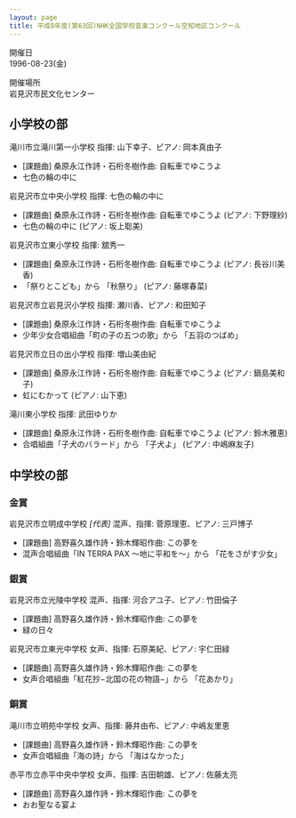 ```yaml
---
layout: page
title: 平成8年度(第63回)NHK全国学校音楽コンクール空知地区コンクール
---
```

開催日  
1996-08-23(金)

開催場所  
岩見沢市民文化センター

小学校の部
----------

<span class="choir-name">滝川市立滝川第一小学校</span>
指揮: 山下幸子、ピアノ: 岡本真由子
-   \[課題曲\] 桑原永江作詩・石桁冬樹作曲: 自転車でゆこうよ
-   七色の輪の中に

<span class="choir-name">岩見沢市立中央小学校</span>
指揮: 七色の輪の中に
-   \[課題曲\] 桑原永江作詩・石桁冬樹作曲: 自転車でゆこうよ (ピアノ: 下野理紗)
-   七色の輪の中に (ピアノ: 坂上聡美)

<span class="choir-name">岩見沢市立東小学校</span>
指揮: 舘秀一
-   \[課題曲\] 桑原永江作詩・石桁冬樹作曲: 自転車でゆこうよ (ピアノ: 長谷川美香)
-   「祭りとこども」から 「秋祭り」 (ピアノ: 藤塚春菜)

<span class="choir-name">岩見沢市立岩見沢小学校</span>
指揮: 瀬川香、ピアノ: 和田知子
-   \[課題曲\] 桑原永江作詩・石桁冬樹作曲: 自転車でゆこうよ
-   少年少女合唱組曲「町の子の五つの歌」から 「五羽のつばめ」

<span class="choir-name">岩見沢市立日の出小学校</span>
指揮: 増山美由紀
-   \[課題曲\] 桑原永江作詩・石桁冬樹作曲: 自転車でゆこうよ (ピアノ: 鍋島美和子)
-   虹にむかって (ピアノ: 山下恵)

<span class="choir-name">滝川東小学校</span>
指揮: 武田ゆりか
-   \[課題曲\] 桑原永江作詩・石桁冬樹作曲: 自転車でゆこうよ (ピアノ: 鈴木雅恵)
-   合唱組曲「子犬のバラード」から 「子犬よ」 (ピアノ: 中嶋麻友子)

中学校の部
----------

### 金賞

<span class="choir-name">岩見沢市立明成中学校</span> *\[代表\]*
混声、指揮: 菅原理恵、ピアノ: 三戸博子
-   \[課題曲\] 高野喜久雄作詩・鈴木輝昭作曲: この夢を
-   混声合唱組曲「IN TERRA PAX 〜地に平和を〜」から 「花をさがす少女」

### 銀賞

<span class="choir-name">岩見沢市立光陵中学校</span>
混声、指揮: 河合アユ子、ピアノ: 竹田倫子
-   \[課題曲\] 高野喜久雄作詩・鈴木輝昭作曲: この夢を
-   緑の日々

<span class="choir-name">岩見沢市立東光中学校</span>
女声、指揮: 石原美紀、ピアノ: 宇仁田緑
-   \[課題曲\] 高野喜久雄作詩・鈴木輝昭作曲: この夢を
-   女声合唱組曲「紅花抄−北国の花の物語−」から 「花あかり」

### 銅賞

<span class="choir-name">滝川市立明苑中学校</span>
女声、指揮: 藤井由布、ピアノ: 中嶋友里恵
-   \[課題曲\] 高野喜久雄作詩・鈴木輝昭作曲: この夢を
-   女声合唱組曲「海の詩」から 「海はなかった」

<span class="choir-name">赤平市立赤平中央中学校</span>
女声、指揮: 吉田朝雄、ピアノ: 佐藤太亮
-   \[課題曲\] 高野喜久雄作詩・鈴木輝昭作曲: この夢を
-   おお聖なる宴よ
